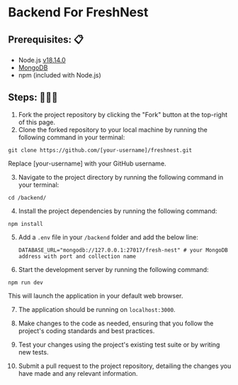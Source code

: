 # Backend For FreshNest
<h2>Prerequisites: 📋</h2>

- Node.js <a href="https://nodejs.org/dist/v18.14.0/">v18.14.0</a><br>
- <a href="https://www.mongodb.com/try/download/community">MongoDB</a><br>
- npm (included with Node.js)<br>

<h2>Steps: 🚶‍♂️🚀</h2>

1. Fork the project repository by clicking the "Fork" button at the top-right of this page.<br>
2. Clone the forked repository to your local machine by running the following command in your terminal:<br>

```
git clone https://github.com/[your-username]/freshnest.git
```

Replace [your-username] with your GitHub username.<br>

3. Navigate to the project directory by running the following command in your terminal: <br>

```
cd /backend/
```

4. Install the project dependencies by running the following command:

```
npm install
```

5. Add a `.env` file in your `/backend` folder and add the below line:

   ```env
   DATABASE_URL="mongodb://127.0.0.1:27017/fresh-nest" # your MongoDB address with port and collection name
   ```
   
6. Start the development server by running the following command:

```
npm run dev
```
This will launch the application in your default web browser.

7. The application should be running on `localhost:3000`.

8. Make changes to the code as needed, ensuring that you follow the project's coding standards and best practices.

9. Test your changes using the project's existing test suite or by writing new tests.

10. Submit a pull request to the project repository, detailing the changes you have made and any relevant information.
